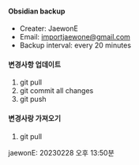 #### Obsidian backup

- Creater: JaewonE
- Email: importjaewone@gmail.com
- Backup interval: every 20 minutes

#### 변경사항 업데이트

1. git pull
2. git commit all changes
3. git push

#### 변경사랑 가져오기

1. git pull

jaewonE: 20230228 오후 13:50분